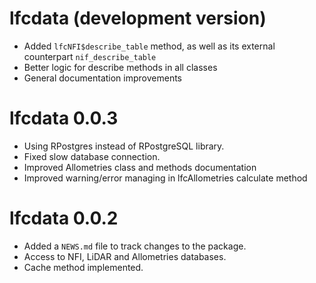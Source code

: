 # lfcdata (development version)

* Added `lfcNFI$describe_table` method, as well as its external counterpart
  `nif_describe_table`
* Better logic for describe methods in all classes
* General documentation improvements

# lfcdata 0.0.3

* Using RPostgres instead of RPostgreSQL library.
* Fixed slow database connection.
* Improved Allometries class and methods documentation
* Improved warning/error managing in lfcAllometries calculate method

# lfcdata 0.0.2

* Added a `NEWS.md` file to track changes to the package.
* Access to NFI, LiDAR and Allometries databases.
* Cache method implemented.
